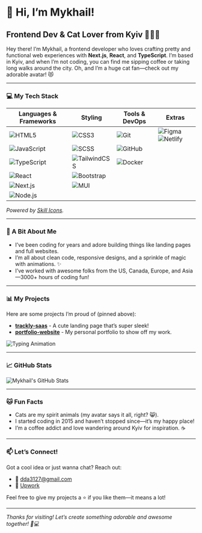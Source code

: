 # 👋 Hi, I’m Mykhail!  
## Frontend Dev & Cat Lover from Kyiv 🐾🇺🇦  

Hey there! I’m Mykhail, a frontend developer who loves crafting pretty and functional web experiences with **Next.js**, **React**, and **TypeScript**. I’m based in Kyiv, and when I’m not coding, you can find me sipping coffee or taking long walks around the city. Oh, and I’m a huge cat fan—check out my adorable avatar! 😻  

---

### 💻 My Tech Stack  
| Languages & Frameworks | Styling | Tools & DevOps | Extras |
|------------------------|---------|----------------|--------|
| ![HTML5](https://skillicons.dev/icons?i=html) | ![CSS3](https://skillicons.dev/icons?i=css) | ![Git](https://skillicons.dev/icons?i=git) | ![Figma](https://skillicons.dev/icons?i=figma) ![Netlify](https://skillicons.dev/icons?i=netlify) |
| ![JavaScript](https://skillicons.dev/icons?i=javascript) | ![SCSS](https://skillicons.dev/icons?i=sass) | ![GitHub](https://skillicons.dev/icons?i=github) | |
| ![TypeScript](https://skillicons.dev/icons?i=typescript) | ![TailwindCSS](https://skillicons.dev/icons?i=tailwind) | ![Docker](https://skillicons.dev/icons?i=docker) | |
| ![React](https://skillicons.dev/icons?i=react) | ![Bootstrap](https://skillicons.dev/icons?i=bootstrap) | | |
| ![Next.js](https://skillicons.dev/icons?i=nextjs) | ![MUI](https://skillicons.dev/icons?i=materialui) | | |
| ![Node.js](https://skillicons.dev/icons?i=nodejs) | | | |

*Powered by [Skill Icons](https://github.com/tandpfun/skill-icons).*

---

### 🌟 A Bit About Me  
- I’ve been coding for years and adore building things like landing pages and full websites.  
- I’m all about clean code, responsive designs, and a sprinkle of magic with animations. ✨  
- I’ve worked with awesome folks from the US, Canada, Europe, and Asia—3000+ hours of coding fun!  

---

### 📊 My Projects  
Here are some projects I’m proud of (pinned above):  
- **[trackly-saas](https://github.com/mykhail-druz/trackly-saas)** - A cute landing page that’s super sleek!  
- **[portfolio-website](https://github.com/mykhail-druz/portfolio-website)** - My personal portfolio to show off my work.  

![Typing Animation](https://media.giphy.com/media/78XCFBGOlS6keY1Bil/giphy.gif)

---

### 📈 GitHub Stats  
![Mykhail's GitHub Stats](https://github-readme-stats.vercel.app/api?username=mykhail-druz&show_icons=true&theme=dark)  

---

### 🐱 Fun Facts  
- Cats are my spirit animals (my avatar says it all, right? 😸).  
- I started coding in 2015 and haven’t stopped since—it’s my happy place!  
- I’m a coffee addict and love wandering around Kyiv for inspiration. ☕  

---

### 📫 Let’s Connect!  
Got a cool idea or just wanna chat? Reach out:  
- 📧 [dda3127@gmail.com](mailto:dda3127@gmail.com)  
- 💼 [Upwork](https://www.upwork.com/freelancers/~016ee239e423c4b7b7?viewMode=1)  

Feel free to give my projects a ⭐ if you like them—it means a lot!  

---

*Thanks for visiting! Let’s create something adorable and awesome together! 🐾💻*
